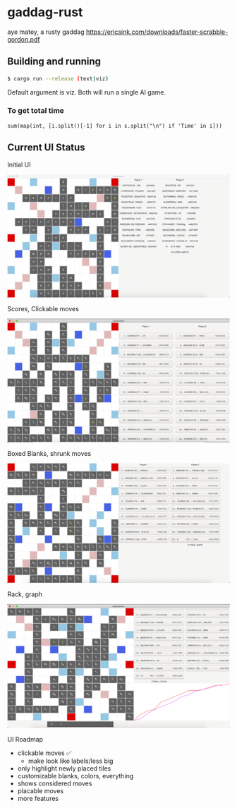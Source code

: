 # gaddag-rust
aye matey, a rusty gaddag https://ericsink.com/downloads/faster-scrabble-gordon.pdf

## Building and running

``` bash
$ cargo run --release (text|viz)
```

Default argument is viz. Both will run a single AI game.



### To get total time

```
sum(map(int, [i.split()[-1] for i in s.split("\n") if 'Time' in i]))
```

## Current UI Status

Initial UI

![initial ui december 1st](ui/12_1_19_20_28.png)

Scores, Clickable moves

![december 3rd with scores and move buttons](ui/12_3_19_17_39.png)

Boxed Blanks, shrunk moves

![december 3rd with boxed blanks](ui/12_3_19_22_16.png)

Rack, graph

![afopr](ui/12_5_19_20_41.png)

UI Roadmap

- clickable moves :white_check_mark:
  - make look like labels/less big
- only highlight newly placed tiles
- customizable blanks, colors, everything
- shows considered moves
- placable moves
- more features